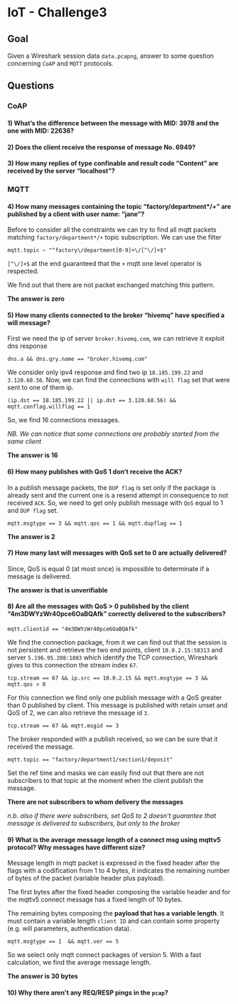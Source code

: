 # IoT - Challenge3

## Goal

Given a Wireshark session data `data.pcapng`, answer to some question concerning `CoAP` and `MQTT` protocols.

## Questions

### CoAP

#### 1) What’s the difference between the message with MID: 3978 and the one with MID: 22636?

#### 2) Does the client receive the response of message No. 6949?

#### 3) How many replies of type confinable and result code “Content” are received by the server “localhost”?

### MQTT

#### 4) How many messages containing the topic “factory/department*/+” are published by a client with user name: “jane”?

Before to consider all the constraints we can try to find all mqtt packets matching `factory/department*/+` topic subscription. We can use the filter

```
mqtt.topic ~ "^factory\/department[0-9]+\/[^\/]+$"
```

`[^\/]+$` at the end guaranteed that the `+` mqtt one level operator is respected. 

We find out that there are not packet exchanged matching this pattern.

**The answer is zero**

#### 5) How many clients connected to the broker “hivemq” have specified a will message?

First we need the ip of server `broker.hivemq.com`, we can retrieve it exploit dns response

```
dns.a && dns.qry.name == "broker.hivemq.com"
```

We consider only ipv4 response and find two ip `18.185.199.22` and `3.120.68.56`.
Now, we can find the connections with `will flag` set that were sent to one of them ip.

```
(ip.dst == 18.185.199.22 || ip.dst == 3.120.68.56) && mqtt.conflag.willflag == 1 
```

So, we find 16 connections messages.

*NB. We can notice that some connections are probably started from the same client*

**The answer is 16**

#### 6) How many publishes with QoS 1 don’t receive the ACK?

In a publish message packets, the `DUP flag` is set only if the package is already sent and the current one is a resend attempt in consequence to not received `ACK`. 
So, we need to get only publish message with `QoS` equal to 1 and `DUP flag` set.

```
mqtt.msgtype == 3 && mqtt.qos == 1 && mqtt.dupflag == 1
```

**The answer is 2**

#### 7) How many last will messages with QoS set to 0 are actually delivered?

Since, QoS is equal 0 (at most once) is impossible to determinate if a message is delivered.

**The answer is that is unverifiable**

#### 8) Are all the messages with QoS > 0 published by the client “4m3DWYzWr40pce6OaBQAfk” correctly delivered to the subscribers?

```
mqtt.clientid == "4m3DWYzWr40pce6OaBQAfk"
```

We find the connection package, from it we can find out that the session is not persistent and retrieve the two end points, client `10.0.2.15:58313` and server `5.196.95.208:1883` which identify the TCP connection, Wireshark gives to this connection the stream index `67`.

```
tcp.stream == 67 && ip.src == 10.0.2.15 && mqtt.msgtype == 3 && mqtt.qos > 0
```

For this connection we find only one publish message with a QoS greater than 0 published by client. This message is published with retain unset and QoS of 2, we can also retrieve the message id `3`.

```
tcp.stream == 67 && mqtt.msgid == 3
```

The broker responded with a publish received, so we can be sure that it received the message.

```
mqtt.topic == "factory/department1/section1/deposit"
```

Set the ref time and masks we can easily find out that there are not subscribers to that topic at the moment when the client publish the message.

**There are not subscribers to whom delivery the messages**

*n.b. also if there were subscribers, set QoS to 2 doesn't guarantee that message is delivered to subscribers, but only to the broker*

#### 9) What is the average message length of a connect msg using mqttv5 protocol? Why messages have different size?

Message length in mqtt packet is expressed in the fixed header after the flags with a codification from 1 to 4 bytes, it indicates the remaining number of bytes of the packet (variable header plus payload).

The first bytes after the fixed header composing the variable header and for the mqttv5 connect message has a fixed length of 10 bytes.

The remaining bytes composing the **payload that has a variable length**. It must contain a variable length `client ID` and can contain some property (e.g. will parameters, authentication data).

```
mqtt.msgtype == 1  && mqtt.ver == 5
```

So we select only mqtt connect packages of version 5. With a fast calculation, we find the average message length.

**The answer is 30 bytes**

#### 10) Why there aren't any REQ/RESP pings in the `pcap`?